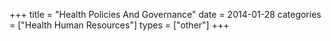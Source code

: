 +++
title = "Health Policies And Governance"
date = 2014-01-28
categories = ["Health Human Resources"]
types = ["other"]
+++
